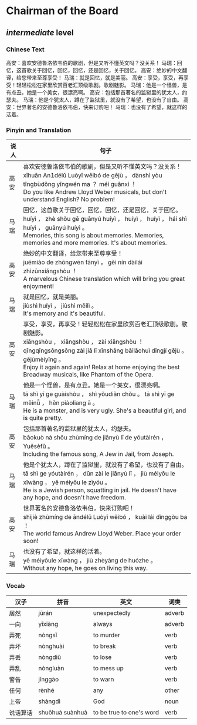 # Chairman of the Board
## *intermediate* level

### Chinese Text
高安：喜欢安德鲁洛依韦伯的歌剧，但是又听不懂英文吗？没关系！
马瑞：回忆，这首歌关于回忆，回忆，回忆，还是回忆，关于回忆。
高安：绝妙的中文翻译，给您带来至尊享受！
马瑞：就是回忆，就是美丽。
高安：享受，享受，再享受！轻轻松松在家里欣赏百老汇顶级歌剧。歌剧魅影。
马瑞：他是一个怪兽，是有点丑。她是一个美女，很漂亮啊。
高安：包括那首著名的监狱里的犹太人，约瑟夫。
马瑞：他是个犹太人，蹲在了监狱里，就没有了希望，也没有了自由。
高安：世界著名的安德鲁洛依韦伯，快来订购吧！
马瑞：也没有了希望，就这样的活着。

### Pinyin and Translation
|说人|句子|
|----|----|
|高安|喜欢安德鲁洛依韦伯的歌剧，但是又听不懂英文吗？没关系！<br />xǐhuān An1délǔ Luòyī wěibó de gējù ， dànshì yòu tīngbùdǒng yīngwén ma ？ méi guānxi ！<br />Do you like Andrew Lloyd Weber musicals, but don't understand English? No problem!|
|马瑞|回忆，这首歌关于回忆，回忆，回忆，还是回忆，关于回忆。<br />huíyì ， zhè shǒu gē guānyú huíyì ， huíyì ， huíyì ， hái shì huíyì ， guānyú huíyì 。<br />Memories, this song is about memories. Memories, memories and more memories. It's about memories.|
|高安|绝妙的中文翻译，给您带来至尊享受！<br />juémiào de zhōngwén fānyì ， gěi nín dàilái zhìzūnxiǎngshòu ！<br />A marvelous Chinese translation which will bring you great enjoyment!|
|马瑞|就是回忆，就是美丽。<br />jiùshì huíyì ， jiùshì měilì 。<br />It's memory and it's beautiful.|
|高安|享受，享受，再享受！轻轻松松在家里欣赏百老汇顶级歌剧。歌剧魅影。<br />xiǎngshòu ， xiǎngshòu ， zài xiǎngshòu ！ qīngqīngsōngsōng zài jiā lǐ xīnshǎng bǎilǎohuì dǐngjí gējù 。 gējùmèiyǐng 。<br />Enjoy it again and again! Relax at home enjoying the best Broadway musicals, like Phantom of the Opera.|
|马瑞|他是一个怪兽，是有点丑。她是一个美女，很漂亮啊。<br />tā shì yī ge guàishòu ， shì yǒudiǎn chǒu 。 tā shì yī ge měinǚ ， hěn piàoliang ā 。<br />He is a monster, and is very ugly. She's a beautiful girl, and is quite pretty.|
|高安|包括那首著名的监狱里的犹太人，约瑟夫。<br />bāokuò nà shǒu zhùmíng de jiānyù lǐ de yóutàirén ， Yuēsèfū 。<br />Including the famous song, A Jew in Jail, from Joseph.|
|马瑞|他是个犹太人，蹲在了监狱里，就没有了希望，也没有了自由。<br />tā shì ge yóutàirén ， dūn zài le jiānyù lǐ ， jiù méiyǒu le xīwàng ， yě méiyǒu le zìyóu 。<br />He is a Jewish person, squatting in jail. He doesn't have any hope, and doesn't have freedom.|
|高安|世界著名的安德鲁洛依韦伯，快来订购吧！<br />shìjiè zhùmíng de āndélǔ Luòyī wěibó ， kuài lái dìnggòu ba ！<br />The world famous Andrew Lloyd Weber. Place your order soon!|
|马瑞|也没有了希望，就这样的活着。<br />yě méiyǒule xīwàng ， jiù zhèyàng de huózhe 。<br />Without any hope, he goes on living this way.|
### Vocab
|汉子|拼音|英文|词类|
|----|----|----|----|
|居然|jūrán|unexpectedly|adverb|
|一向|yīxiàng|always|adverb|
|弄死|nòngsǐ|to murder|verb|
|弄坏|nònghuài|to break|verb|
|弄丢|nòngdiū|to lose|verb|
|弄乱|nòngluàn|to mess up|verb|
|警告|jǐnggào|to warn|verb|
|任何|rènhé|any|other|
|上帝|shàngdì|God|noun|
|说话算话|shuōhuà suànhuà|to be true to one's word|verb|